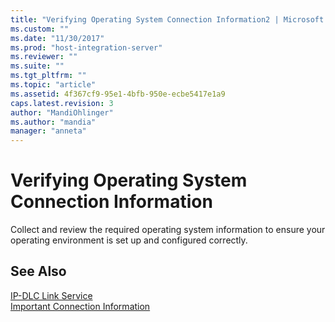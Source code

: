 ```yaml
---
title: "Verifying Operating System Connection Information2 | Microsoft Docs"
ms.custom: ""
ms.date: "11/30/2017"
ms.prod: "host-integration-server"
ms.reviewer: ""
ms.suite: ""
ms.tgt_pltfrm: ""
ms.topic: "article"
ms.assetid: 4f367cf9-95e1-4bfb-950e-ecbe5417e1a9
caps.latest.revision: 3
author: "MandiOhlinger"
ms.author: "mandia"
manager: "anneta"
---
```

# Verifying Operating System Connection Information
Collect and review the required operating system information to ensure your operating environment is set up and configured correctly.  
  
## See Also  
 [IP-DLC Link Service](../HIS2010/ip-dlc-link-service1.md)   
 [Important Connection Information](../core/important-connection-information2.md)